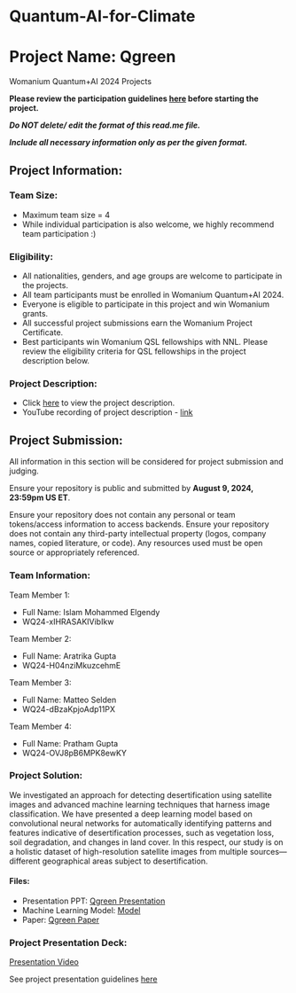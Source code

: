 # Quantum-AI-for-Climate
# Project Name: Qgreen
Womanium Quantum+AI 2024 Projects

**Please review the participation guidelines [here](https://github.com/womanium-quantum/Quantum-AI-2024) before starting the project.**

_**Do NOT delete/ edit the format of this read.me file.**_

_**Include all necessary information only as per the given format.**_

## Project Information:

### Team Size:
  - Maximum team size = 4
  - While individual participation is also welcome, we highly recommend team participation :)

### Eligibility:
  - All nationalities, genders, and age groups are welcome to participate in the projects.
  - All team participants must be enrolled in Womanium Quantum+AI 2024.
  - Everyone is eligible to participate in this project and win Womanium grants.
  - All successful project submissions earn the Womanium Project Certificate.
  - Best participants win Womanium QSL fellowships with NNL. Please review the eligibility criteria for QSL fellowships in the project description below.

### Project Description:
  - Click [here](https://drive.google.com/file/d/1yoY_venPkNStjcDu0Na0HYhgO6CvVYdM/view?usp=sharing) to view the project description.
  - YouTube recording of project description - [link](https://youtu.be/ka2RgUYo83c?si=MUb_dwTVfP1FV_47)

## Project Submission:
All information in this section will be considered for project submission and judging.

Ensure your repository is public and submitted by **August 9, 2024, 23:59pm US ET**.

Ensure your repository does not contain any personal or team tokens/access information to access backends. Ensure your repository does not contain any third-party intellectual property (logos, company names, copied literature, or code). Any resources used must be open source or appropriately referenced.

### Team Information:
Team Member 1:
- Full Name: Islam Mohammed Elgendy
- WQ24-xIHRASAKIVibIkw

Team Member 2:
- Full Name: Aratrika Gupta
- WQ24-H04nziMkuzcehmE

Team Member 3:
- Full Name: Matteo Selden
- WQ24-dBzaKpjoAdp11PX

Team Member 4:
- Full Name: Pratham Gupta
- WQ24-OVJ8pB6MPK8ewKY


### Project Solution:

We investigated an approach for detecting desertification using satellite images and advanced machine learning techniques that harness image classification. We have presented a deep learning model based on convolutional neural networks for automatically identifying patterns and features indicative of desertification processes, such as vegetation loss, soil degradation, and changes in land cover. In this respect, our study is on a holistic dataset of high-resolution satellite images from multiple sources— different geographical areas subject to desertification.

#### Files:
- Presentation PPT: [Qgreen Presentation](https://github.com/prathamgupta36/Qgreen/blob/main/Qgreen.pptx)
- Machine Learning Model: [Model](https://github.com/prathamgupta36/Qgreen/blob/main/model/Model.h5)
- Paper: [Qgreen Paper](https://github.com/prathamgupta36/Qgreen/blob/main/wq_project_on_climate.pdf)

### Project Presentation Deck:
[Presentation Video](https://github.com/prathamgupta36/Qgreen/blob/main/Qgreen_video.mp4)

See project presentation guidelines [here](https://docs.google.com/document/d/13nWF8AxFAfFYTWEYPT3BpPdYkqtxxSAjmuXj_zcMh-E/edit?usp=sharing)

